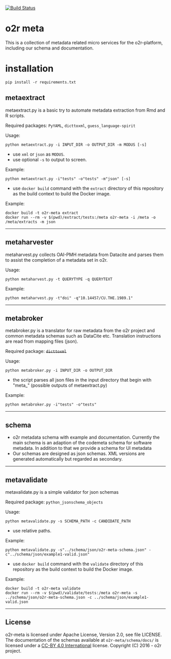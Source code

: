 [![Build Status](https://travis-ci.org/o2r-project/o2r-meta.svg?branch=master)](https://travis-ci.org/o2r-project/o2r-meta)

# o2r meta

This is a collection of metadata related micro services for the o2r-platform, including our schema and documentation.

# installation

    pip install -r requirements.txt

## metaextract

metaextract.py is a basic try to automate metadata extraction from Rmd and R scripts.

Required packages: ```PyYAML```, ```dicttoxml```, ```guess_language-spirit```

Usage:

    python metaextract.py -i INPUT_DIR -o OUTPUT_DIR -m MODUS [-s]


+ use ```xml``` or ```json``` as ```MODUS```.
+ use optional ```-s``` to output to screen.

Example:

    python metaextract.py -i"tests" -o"tests" -m"json" [-s]


+ use ```docker build``` command with the ```extract``` directory of this repository as the build context to build the Docker image.

Example:

    docker build -t o2r-meta extract
    docker run --rm -v $(pwd)/extract/tests:/meta o2r-meta -i /meta -o /meta/extracts -m json

---

## metaharvester

metaharvest.py collects OAI-PMH metadata from Datacite and parses them to assist the completion of a metadata set in o2r.

Usage:

    python metaharvest.py -t QUERYTYPE -q QUERYTEXT

Example:

    python metaharvest.py -t"doi" -q"10.14457/CU.THE.1989.1"

---

## metabroker

metabroker.py is a translator for raw metadata from the o2r project and common metadata schemas such as DataCite etc.
Translation instructions are read from mapping files (json).


Required package: ~~```dicttoxml```~~

Usage:

    python metabroker.py -i INPUT_DIR -o OUTPUT_DIR

+ the script parses all json files in the input directory that begin with "meta_" (possible outputs of metaextract.py)

Example:

    python metabroker.py -i"tests" -o"tests"

---

## schema

+ o2r metadata schema with example and documentation. Currently the main schema is an adaption of the codemeta schema for software metadata. In addition to that we provide a schema for UI metadata
+ Our schemas are designed as json schemas. XML versions are generated automatically but regarded as secondary.

---

## metavalidate

metavalidate.py is a simple validator for json schemas

Required package: ```python_jsonschema_objects```

Usage:

    python metavalidate.py -s SCHEMA_PATH -c CANDIDATE_PATH

+ use relative paths.

Example:

    python metavalidate.py -s"../schema/json/o2r-meta-schema.json" -c"../schema/json/example1-valid.json"

+ use ```docker build``` command with the ```validate``` directory of this repository as the build context to build the Docker image.

Example:

    docker build -t o2r-meta validate
    docker run --rm -v $(pwd)/validate/tests:/meta o2r-meta -s ../schema/json/o2r-meta-schema.json -c ../schema/json/example1-valid.json

---

## License

o2r-meta is licensed under Apache License, Version 2.0, see file LICENSE.
The documentation of the schemas available at ```o2r-meta/schema/docs/``` is licensed under a [CC-BY 4.0 International](https://creativecommons.org/licenses/by/4.0/) license.
Copyright (C) 2016 - o2r project.